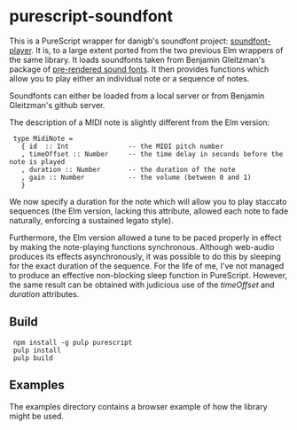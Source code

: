 purescript-soundfont
====================

This is a PureScript wrapper for danigb's soundfont project: [soundfont-player](https://github.com/danigb/soundfont-player). It is, to a large extent ported from the two previous Elm wrappers of the same library.  It loads soundfonts taken from Benjamin Gleitzman's package of [pre-rendered sound fonts](https://github.com/gleitz/midi-js-soundfonts). It then provides functions which allow you to play either an individual note or a sequence of notes.

Soundfonts can either be loaded from a local server or from Benjamin Gleitzman's github server.

The description of a MIDI note is slightly different from the Elm version:
     
     type MidiNote =
       { id  :: Int               -- the MIDI pitch number
       , timeOffset :: Number     -- the time delay in seconds before the note is played
       , duration :: Number       -- the duration of the note
       , gain :: Number           -- the volume (between 0 and 1)
       }
       
We now specify a duration for the note which will allow you to play staccato sequences (the Elm version, lacking this attribute, allowed each note to fade naturally, enforcing a sustained legato style).

Furthermore, the Elm version allowed a tune to be paced properly in effect by making the note-playing functions synchronous.  Although web-audio produces its effects asynchronously, it was possible to do this by sleeping for the exact duration of the sequence. For the life of me, I've not managed to produce an effective non-blocking sleep function in PureScript.  However, the same result can be obtained with judicious use of the *timeOffset* and *duration* attributes.

## Build

     npm install -g pulp purescript
     pulp install
     pulp build
     
## Examples

The examples directory contains a browser example of how the library might be used.
     
     